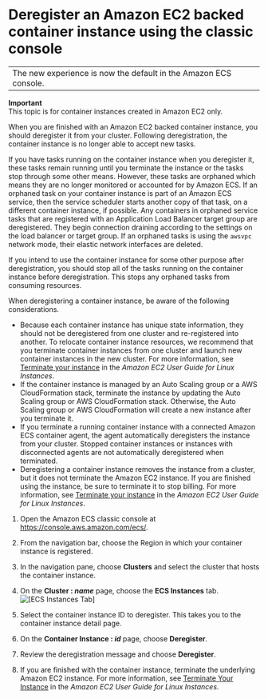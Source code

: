 # Deregister an Amazon EC2 backed container instance using the classic console<a name="deregister_container_instance_classic_console"></a>


|  | 
| --- |
| The new experience is now the default in the Amazon ECS console\.  | 

**Important**  
This topic is for container instances created in Amazon EC2 only\.

When you are finished with an Amazon EC2 backed container instance, you should deregister it from your cluster\. Following deregistration, the container instance is no longer able to accept new tasks\.

If you have tasks running on the container instance when you deregister it, these tasks remain running until you terminate the instance or the tasks stop through some other means\. However, these tasks are orphaned which means they are no longer monitored or accounted for by Amazon ECS\. If an orphaned task on your container instance is part of an Amazon ECS service, then the service scheduler starts another copy of that task, on a different container instance, if possible\. Any containers in orphaned service tasks that are registered with an Application Load Balancer target group are deregistered\. They begin connection draining according to the settings on the load balancer or target group\. If an orphaned tasks is using the `awsvpc` network mode, their elastic network interfaces are deleted\.

If you intend to use the container instance for some other purpose after deregistration, you should stop all of the tasks running on the container instance before deregistration\. This stops any orphaned tasks from consuming resources\.

When deregistering a container instance, be aware of the following considerations\.
+ Because each container instance has unique state information, they should not be deregistered from one cluster and re\-registered into another\. To relocate container instance resources, we recommend that you terminate container instances from one cluster and launch new container instances in the new cluster\. For more information, see [Terminate your instance](https://docs.aws.amazon.com/AWSEC2/latest/UserGuide/terminating-instances.html) in the *Amazon EC2 User Guide for Linux Instances*\.
+ If the container instance is managed by an Auto Scaling group or a AWS CloudFormation stack, terminate the instance by updating the Auto Scaling group or AWS CloudFormation stack\. Otherwise, the Auto Scaling group or AWS CloudFormation will create a new instance after you terminate it\.
+ If you terminate a running container instance with a connected Amazon ECS container agent, the agent automatically deregisters the instance from your cluster\. Stopped container instances or instances with disconnected agents are not automatically deregistered when terminated\.
+ Deregistering a container instance removes the instance from a cluster, but it does not terminate the Amazon EC2 instance\. If you are finished using the instance, be sure to terminate it to stop billing\. For more information, see [Terminate your instance](https://docs.aws.amazon.com/AWSEC2/latest/UserGuide/terminating-instances.html) in the *Amazon EC2 User Guide for Linux Instances*\.

1. Open the Amazon ECS classic console at [https://console\.aws\.amazon\.com/ecs/](https://console.aws.amazon.com/ecs/)\.

1. From the navigation bar, choose the Region in which your container instance is registered\.

1. In the navigation pane, choose **Clusters** and select the cluster that hosts the container instance\.

1. On the **Cluster : *name*** page, choose the **ECS Instances** tab\.  
![\[ECS Instances Tab\]](http://docs.aws.amazon.com/AmazonECS/latest/developerguide/images/ECS_Instances_tab.png)

1. Select the container instance ID to deregister\. This takes you to the container instance detail page\.

1. On the **Container Instance : *id*** page, choose **Deregister**\.

1. Review the deregistration message and choose **Deregister**\.

1. If you are finished with the container instance, terminate the underlying Amazon EC2 instance\. For more information, see [Terminate Your Instance](https://docs.aws.amazon.com/AWSEC2/latest/UserGuide/terminating-instances.html) in the *Amazon EC2 User Guide for Linux Instances*\.